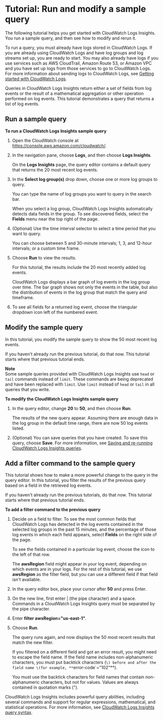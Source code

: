 # Tutorial: Run and modify a sample query<a name="CWL_AnalyzeLogData_RunSampleQuery"></a>

The following tutorial helps you get started with CloudWatch Logs Insights\. You run a sample query, and then see how to modify and rerun it\.

To run a query, you must already have logs stored in CloudWatch Logs\. If you are already using CloudWatch Logs and have log groups and log streams set up, you are ready to start\. You may also already have logs if you use services such as AWS CloudTrail, Amazon Route 53, or Amazon VPC and you have set up logs from those services to go to CloudWatch Logs\. For more information about sending logs to CloudWatch Logs, see [Getting started with CloudWatch Logs](CWL_GettingStarted.md)\.

Queries in CloudWatch Logs Insights return either a set of fields from log events or the result of a mathematical aggregation or other operation performed on log events\. This tutorial demonstrates a query that returns a list of log events\.

## Run a sample query<a name="CWL_AnalyzeLogData_RunQuerySample"></a>

**To run a CloudWatch Logs Insights sample query**

1. Open the CloudWatch console at [https://console\.aws\.amazon\.com/cloudwatch/](https://console.aws.amazon.com/cloudwatch/)\.

1. In the navigation pane, choose **Logs**, and then choose **Logs Insights**\.

   On the **Logs Insights** page, the query editor contains a default query that returns the 20 most recent log events\.

1. In the **Select log group\(s\)** drop down, choose one or more log groups to query\.

   You can type the name of log groups you want to query in the search bar\.

   When you select a log group, CloudWatch Logs Insights automatically detects data fields in the group\. To see discovered fields, select the **Fields** menu near the top right of the page\.

1. \(Optional\) Use the time interval selector to select a time period that you want to query\.

   You can choose between 5 and 30\-minute intervals; 1, 3, and 12\-hour intervals; or a custom time frame\.

1. Choose **Run** to view the results\.

   For this tutorial, the results include the 20 most recently added log events\.

   CloudWatch Logs displays a bar graph of log events in the log group over time\. The bar graph shows not only the events in the table, but also the distribution of events in the log group that match the query and timeframe\.

1. To see all fields for a returned log event, choose the triangular dropdown icon left of the numbered event\.

## Modify the sample query<a name="CWL_AnalyzeLogData_ModifySampleQuery"></a>

In this tutorial, you modify the sample query to show the 50 most recent log events\.

If you haven't already run the previous tutorial, do that now\. This tutorial starts where that previous tutorial ends\.

**Note**  
Some sample queries provided with CloudWatch Logs Insights use `head` or `tail` commands instead of `limit`\. These commands are being deprecated and have been replaced with `limit`\. Use `limit` instead of `head` or `tail` in all queries that you write\.

**To modify the CloudWatch Logs Insights sample query**

1. In the query editor, change **20** to **50**, and then choose **Run**\.

   The results of the new query appear\. Assuming there are enough data in the log group in the default time range, there are now 50 log events listed\.

1. \(Optional\) You can save queries that you have created\. To save this query, choose **Save**\. For more information, see [Saving and re\-running CloudWatch Logs Insights queries](CWL_Insights-Saving-Queries.md)\.

## Add a filter command to the sample query<a name="CWL_AnalyzeLogData_FilterQuery"></a>

This tutorial shows how to make a more powerful change to the query in the query editor\. In this tutorial, you filter the results of the previous query based on a field in the retrieved log events\.

If you haven't already run the previous tutorials, do that now\. This tutorial starts where that previous tutorial ends\.

**To add a filter command to the previous query**

1. Decide on a field to filter\. To see the most common fields that CloudWatch Logs has detected in the log events contained in the selected log groups in the past 15 minutes, and the percentage of those log events in which each field appears, select **Fields** on the right side of the page\.

   To see the fields contained in a particular log event, choose the icon to the left of that row\.

   The **awsRegion** field might appear in your log event, depending on which events are in your logs\. For the rest of this tutorial, we use **awsRegion** as the filter field, but you can use a different field if that field isn't available\.

1. In the query editor box, place your cursor after **50** and press Enter\.

1. On the new line, first enter \| \(the pipe character\) and a space\. Commands in a CloudWatch Logs Insights query must be separated by the pipe character\.

1. Enter **filter awsRegion="us\-east\-1"**\.

1. Choose **Run**\.

   The query runs again, and now displays the 50 most recent results that match the new filter\.

   If you filtered on a different field and got an error result, you might need to escape the field name\. If the field name includes non\-alphanumeric characters, you must put backtick characters \(`\) before and after the field name \(for example, **`error\-code`="102"**\)\.

   You must use the backtick characters for field names that contain non\-alphanumeric characters, but not for values\. Values are always contained in quotation marks \("\)\.

CloudWatch Logs Insights includes powerful query abilities, including several commands and support for regular expressions, mathematical, and statistical operations\. For more information, see [CloudWatch Logs Insights query syntax](CWL_QuerySyntax.md)\.
